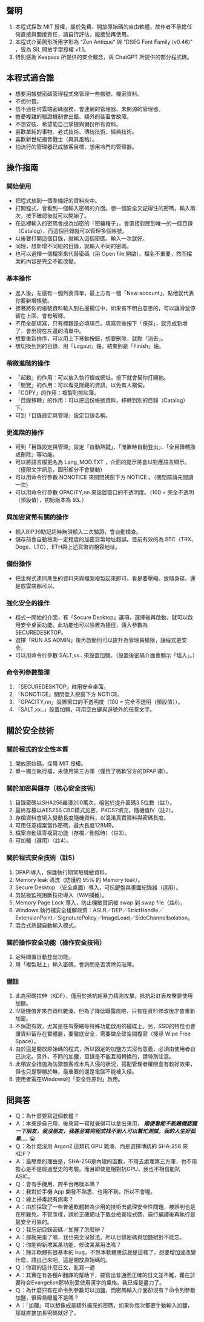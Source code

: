 ## 聲明

1.  本程式採取 MIT 授權，屬於免費、開放原始碼的自由軟體，故作者不承擔任何直接與間接責任，請自行評估，能接受再使用。
2.  本程式介面圖形所用字形為 “Zen Antique” 與 “DSEG Font Family (v0.46)” ，皆為 SIL 開放字型授權 v1.1。
3.  特別感謝 Keepass 所提供的安全概念，與 ChatGPT 所提供的部分程式碼。

## 本程式適合誰

*   想要用帳號密碼管理程式來管理一些帳號、機密資料。
*   不想付費。
*   信不過任何雲端密碼服務、會連網的管理器、未開源的管理器。
*   擔憂複雜的驗證機制會出錯、額外的裝置會故障。
*   不想安裝、希望能自己掌握與備份所有資料。
*   喜歡單純的事物、老式技術、傳統技術、經典技術。
*   喜歡新世紀福音戰士（與其風格）。
*   怕流行的管理器已成駭客目標、想用冷門的管理器。

## 操作指南

### 開始使用

*   把程式放到一個準備好的資料夾中。
*   打開程式，會看到一個輸入密碼的介面。想一個安全又記得住的密碼，輸入兩次，按下確認後就可以開始了。
*   在這裡輸入的密碼會成為加密的「密鑰種子」，會直接對應到唯一的一個目錄（Catalog），而這個目錄就可以管理多個帳號。
*   以後要打開這個目錄，就輸入這個密碼。輸入一次就好。
*   同理，想新增不同組的目錄，就輸入不同的密碼。
*   也可以選擇一個檔案來代替密碼（用 Open file 開啟）。檔名不重要，然而檔案的內容是完全不能改變。

### 基本操作

*   進入後，左邊有一個列表清單，最上方有一個「New account」，點他就代表你要新增帳號。
*   接著將你的帳號資料輸入到右邊欄位中，如果有不明白意思的，可以讓滑鼠停留在上面，會有解釋。
*   不用全部填寫，只有標題是必填項目。填寫完後按下「保存」，就完成新增了，會出現在左邊的清單中。
*   想要重新排序，可以用上下移動按鈕，想要刪除，就點「消去」。
*   想切換到別的目錄，用「Logout」鈕，結束則是「Finish」鈕。

### 稍微進階的操作

*   「起動」的作用：可以放入執行檔或網址，按下就會幫你打開他。
*   「閱覽」的作用：可以看見隱藏的資訊，以免有人窺伺。
*   「COPY」的作用：複製到剪貼簿。
*   「目錄移轉」的作用：可以把這份帳號資料，移轉到別的目錄（Catalog）下。
*   可到「目錄設定與管理」設定目錄名稱。

### 更進階的操作

*   可到「目錄設定與管理」設定「自動熱鍵」、「閒置時自動登出」、「全目錄轉換或刪除」等功能。
*   可以將語言檔更名為 Lang\_MOD.TXT ，介面的提示將會以對應語言顯示。（僅限文字訊息，圖形部分不會變動）
*   可以用命令行參數 NONOTICE 來關閉視窗下方 NOTICE 。（關閉前請先閱讀一次）
*   可以用命令行參數 OPACITY,nn 來設置窗口的不透明度。（100 = 完全不透明（預設值），初始版本為 93。）

### 與加密貨幣有關的操作

*   輸入BIP39助記詞時無須輸入二次驗證，會自動檢查。
*   儲存前會自動檢測一定程度的加密貨幣地址錯誤。目前有效的為 BTC（TRX、Doge、LTC）、ETH與上述貨幣的相容地址。

### 備份操作

*   把主程式連同產生的資料夾與檔案複製起來即可。看是要壓縮、放隨身碟、還是放雲端都可以。

### 強化安全的操作

*   程式一開始的介面，有「Secure Desktop」選項，選擇後再啟動，就可以啟用安全桌面功能。此功能也可以設置為捷徑，傳入參數為 SECUREDESKTOP。
*   選擇「RUN AS ADMIN」後再啟動則可以提升為管理員權限，讓程式更安全。
*   可以用命令行參數 SALT,xx.. 來設置加鹽。（設置後密碼介面會顯示「塩入」。）

### 命令列參數整理

1.  「SECUREDESKTOP」啟用安全桌面。
2.  「NONOTICE」關閉登入視窗下方 NOTICE。
3.  「OPACITY,nn」設置窗口的不透明度（100 = 完全不透明（預設值））。
4.  「SALT,xx..」設置加鹽，可用空白鍵與逗號外的任意文字。

## 關於安全技術

### 關於程式的安全性本質

1.  開放原始碼，採用 MIT 授權。
2.  單一獨立執行檔，未使用第三方庫（僅用了微軟官方的DPAPI庫）。

### 關於加密與儲存（核心安全技術）

1.  目錄密碼以SHA256雜湊200萬次，相當於提升密碼3.5位數（註1）。
2.  最終存檔以AES256 CBC模式加密，PKCS7填充，隨機值IV（註2）。
3.  存檔資料會填入變動長度隨機資料，以混淆真實資料與密碼長度。
4.  可用任意檔案當作密碼，最大長度128MB。
5.  檔案自動填零複寫功能（存檔／刪除時）（註3）。
6.  可加鹽（選用）（註4）。

### 關於程式安全技術（註5）

1.  DPAPI導入，保護執行期常駐機敏資料。
2.  Memory leak 清洗（防護約 95% 的 Memory leak）。
3.  Secure Desktop （安全桌面）導入，可抗鍵盤與畫面紀錄器（選用）。
4.  剪貼板監視阻斷技術導入（WM攔截）。
5.  Memory Page Lock 導入，防止機敏資訊被 swap 到 swap file（註6）。
6.  Windows 執行檔安全緩解政策：ASLR／DEP／StrictHandle／ExtensionPoint／SignaturePolicy／ImageLoad／SideChannelIsolation。
7.  混合式熱鍵自動輸入模式。

### 關於操作安全功能（操作安全技術）

1.  定時閒置自動登出功能。
2.  用「複製貼上」輸入密碼，會詢問是否清除剪貼簿。

### 備註

1.  此為密碼拉伸（KDF），僅用於抵抗純暴力猜測攻擊。抵抗彩虹表攻擊要使用加鹽。
2.  IV隨機值非來自資料雜湊，但為了降低曝露風險，只有在資料修改後才會重新加密。
3.  不保證有效，尤其是在有壓縮等特殊功能啟用的磁碟上。另，SSD的特性也會讓資料留存在實體層，要徹底安全，需要做全碟空間複寫（搜尋 Wipe Free Space）。
4.  由於這是開放原始碼的程式，所以固定的加鹽方式沒有意義，必須由使用者自己決定。另外，不同的加鹽，目錄是不能互相轉換的，請特別注意。
5.  此類安全措施為防禦駭客或木馬入侵的狀況，搭配管理者權限會有較好效果，但也只是聊勝於無，最重要的還是電腦不能被入侵。
6.  使用者需在Windows的「安全性原則」啟用。

## 問與答

*   Ｑ：為什麼要寫這個軟體？
*   Ａ：本來是自己用，後來寫一寫就覺得可以拿出來用， _**順便看能不能藉機認識一下朋友，我沒朋友，我甚至寫完程式找不到人可以幫忙測試，我的人生好孤單.…**_ 😭  
*   Ｑ：為什麼沒用 Argon2 這類抗 GPU 雜湊，而是選擇傳統的 SHA-256 來KDF？
*   Ａ：最簡單的理由是，SHA-256是內建的函數，不用去處理第三方庫，也不用擔心是不是經過歷史的考驗。而且即使是相對抗GPU，我也不相信能抗ASIC。  
*   Ｑ：會有手機用、跨平台用版本嗎？
*   Ａ：我對於手機 App 開發不熟悉、也用不到，所以不會喔。  
*   Ｑ：線上掃毒說有病毒？
*   Ａ：由於採取了一些普通軟體較為少用的技術去處理安全性問題，被誤判也是在所難免。不管怎樣，請於正確網址下載並檢查程式碼、自行編譯後再執行是最安全可靠的。  
*   Ｑ：我忘記目錄密碼／加鹽了怎麼辦？
*   Ａ：那就完蛋了喔，我也完全沒辦法。所以目錄密碼與加鹽絕對不能忘。  
*   Ｑ：你能夠新增某某功能、修改某某用法嗎？
*   Ａ：除非軟體有很基本的 bug，不然本軟體應該就是這樣了，想要增加或改變什麼，請自己來吧，這是開放原始碼的。  
*   Ｑ：你寫的這什麼日文，亂寫一通
*   Ａ：其實在有各種AI翻譯的幫助下，要寫出普通而正確的日文並不難，難在於要符合Evangelion那特別愛使用漢字的風格。我已經是盡力了。
*   Ｑ：為什麼只有在命令列參數可以加鹽，而密碼輸入介面卻沒有？命令列參數加鹽，很容易曝露不是嗎？
*   Ａ：「加鹽」可以想像成是額外擴充的密碼，如果你每次都要手動輸入加鹽，那就直接加長密碼就好了。